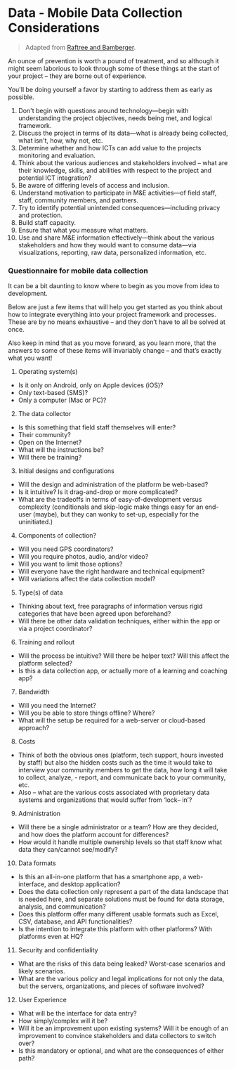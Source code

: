 # Data - Mobile Data Collection Considerations

> Adapted from [Raftree and Bamberger](https://www.rockefellerfoundation.org/report/emerging-opportunities-monitoring/).

An ounce of prevention is worth a pound of treatment, and so although it might seem laborious to look through some of these things at the start of your project – they are borne out of experience.

You'll be doing yourself a favor by starting to address them as early as possible.

1. Don't begin with questions around technology—begin with understanding the project objectives, needs being met, and logical framework.
2. Discuss the project in terms of its data—what is already being collected, what isn't, how, why not, etc.
3. Determine whether and how ICTs can add value to the projects monitoring and evaluation.
4. Think about the various audiences and stakeholders involved – what are their knowledge, skills, and abilities with respect to the project and potential ICT integration?
5. Be aware of differing levels of access and inclusion.
6. Understand motivation to participate in M&E activities—of field staff, staff, community members, and partners.
7. Try to identify potential unintended consequences—including privacy and protection.
8. Build staff capacity.
9. Ensure that what you measure what matters.
10. Use and share M&E information effectively—think about the various stakeholders and how they would want to consume data—via visualizations, reporting, raw data, personalized information, etc.


### Questionnaire for mobile data collection

It can be a bit daunting to know where to begin as you move from idea to development.

Below are just a few items that will help you get started as you think about how to integrate everything into your project framework and processes. These are by no means exhaustive – and they don’t have to all be solved at once.

Also keep in mind that as you move forward, as you learn more, that the answers to some of these items will invariably change – and that’s exactly what you want!

1. Operating system(s)
- Is it only on Android, only on Apple devices (iOS)?
- Only text-based (SMS)?
- Only a computer (Mac or PC)?
2. The data collector
- Is this something that field staff themselves will enter?
- Their community?
- Open on the Internet?
- What will the instructions be?
- Will there be training?
3. Initial designs and configurations
- Will the design and administration of the platform be web-based?
- Is it intuitive? Is it drag-and-drop or more complicated?
- What are the tradeoffs in terms of easy-of-development versus complexity (conditionals and skip-logic make things easy for an end-user (maybe), but they can wonky to set-up, especially for the uninitiated.)
4. Components of collection?
- Will you need GPS coordinators?
- Will you require photos, audio, and/or video?
- Will you want to limit those options?
- Will everyone have the right hardware and technical equipment?
- Will variations affect the data collection model?
5. Type(s) of data
- Thinking about text, free paragraphs of information versus rigid categories that have been agreed upon beforehand?
- Will there be other data validation techniques, either within the app or via a project coordinator?
6. Training and rollout
- Will the process be intuitive? Will there be helper text? Will this affect the platform selected?
- Is this a data collection app, or actually more of a learning and coaching app?
7. Bandwidth
- Will you need the Internet?
- Will you be able to store things offline? Where?
- What will the setup be required for a web-server or cloud-based approach?
8. Costs
- Think of both the obvious ones (platform, tech support, hours invested by staff) but also the hidden costs such as the time it would take to interview your community members to get the data, how long it will take to collect, analyze, - report, and communicate back to your community, etc.
- Also – what are the various costs associated with proprietary data systems and organizations that would suffer from ‘lock– in’?
9. Administration
- Will there be a single administrator or a team? How are they decided, and how does the platform account for differences?
- How would it handle multiple ownership levels so that staff know what data they can/cannot see/modify?
10. Data formats
- Is this an all-in-one platform that has a smartphone app, a web-interface, and desktop application?
- Does the data collection only represent a part of the data landscape that is needed here, and separate solutions must be found for data storage, analysis, and communication?
- Does this platform offer many different usable formats such as Excel, CSV, database, and API functionalities?
- Is the intention to integrate this platform with other platforms? With platforms even at HQ?
11. Security and confidentiality
- What are the risks of this data being leaked? Worst-case scenarios and likely scenarios.
- What are the various policy and legal implications for not only the data, but the servers, organizations, and pieces of software involved?
12. User Experience
- What will be the interface for data entry?
- How simply/complex will it be?
- Will it be an improvement upon existing systems? Will it be enough of an improvement to convince stakeholders and data collectors to switch over?
- Is this mandatory or optional, and what are the consequences of either path?
